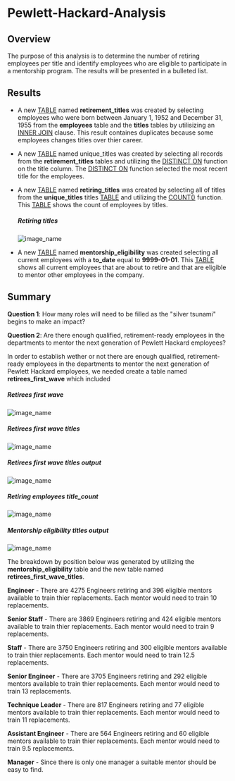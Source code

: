 # Pewlett-Hackard-Analysis

## Overview
The purpose of this analysis is to determine the number of retiring employees per title and identify employees who are eligible to participate in a mentorship program. The results will be presented in a bulleted list.


## Results

* A new [TABLE](https://w3resource.com/PostgreSQL/create-table.php) named **retirement_titles** was created by selecting employees who were born between January 1, 1952 and December 31, 1955 from the **employees** table and the **titles** tables by utilisizing an [INNER JOIN](https://www.w3resource.com/PostgreSQL/postgresql-inner-join.php)  clause.  This result containes duplicates because some employees changes titles over thier career.

* A new [TABLE](https://w3resource.com/PostgreSQL/create-table.php) named unique_titles was created by selecting all records from the **retirement_titles** tables and utilizing the [DISTINCT ON](https://www.geekytidbits.com/postgres-distinct-on/)  function on the title column.  The [DISTINCT ON](https://www.geekytidbits.com/postgres-distinct-on/) function selected the most recent title for the employees.

* A new [TABLE](https://w3resource.com/PostgreSQL/create-table.php) named **retiring_titles** was created by selecting all of titles from the **unique_titles** titles [TABLE](https://w3resource.com/PostgreSQL/create-table.php) and utilizing the [COUNT()](https://w3resource.com/PostgreSQL/postgresql-count-function.php) function.  This [TABLE](https://w3resource.com/PostgreSQL/create-table.php) shows the count of employees by titles.

  ##### Retiring titles
  ![image_name](https://github.com/jh2010/Pewlett-Hackard-Analysis/blob/master/images/retiring_employees_title_count.png)

* A new [TABLE](https://w3resource.com/PostgreSQL/create-table.php) named **mentorship_eligibility** was created selecting all current employees with a **to_date** equal to **9999-01-01**.  This [TABLE](https://w3resource.com/PostgreSQL/create-table.php) shows all current employees that are about to retire and that are eligible to mentor other employees in the company.


## Summary
**Question 1**: How many roles will need to be filled as the "silver tsunami" begins to make an impact?




**Question 2**: Are there enough qualified, retirement-ready employees in the departments to mentor the next generation of Pewlett Hackard employees?

In order to establish wether or not there are enough qualified, retirement-ready employees in the departments to mentor the next generation of Pewlett Hackard employees, we needed create a table named **retirees_first_wave** which included 

##### Retirees first wave
![image_name](https://github.com/jh2010/Pewlett-Hackard-Analysis/blob/master/images/retirees_first_wave.png)

##### Retirees first wave titles
![image_name](https://github.com/jh2010/Pewlett-Hackard-Analysis/blob/master/images/retirees_first_wave_titles.png)

##### Retirees first wave titles output
![image_name](https://github.com/jh2010/Pewlett-Hackard-Analysis/blob/master/images/retirees_first_wave_titles_output.png)

##### Retiring employees title_count
![image_name](https://github.com/jh2010/Pewlett-Hackard-Analysis/blob/master/images/retiring_employees_title_count.png)

##### Mentorship eligibility titles output
![image_name](https://github.com/jh2010/Pewlett-Hackard-Analysis/blob/master/images/mentorship_eligibility_titles_output.png)

The breakdown by position below was generated by utilizing the **mentorship_eligibility** table and the new table named **retirees_first_wave_titles**.

**Engineer** - There are 4275 Engineers retiring and 396 eligible mentors available to train thier replacements.  Each mentor would need to train 10 replacements.

**Senior Staff** - There are 3869 Engineers retiring and 424 eligible mentors available to train thier replacements.  Each mentor would need to train 9 replacements.

**Staff** - There are 3750 Engineers retiring and 300 eligible mentors available to train thier replacements.  Each mentor would need to train 12.5 replacements.

**Senior Engineer** - There are 3705 Engineers retiring and 292 eligible mentors available to train thier replacements.  Each mentor would need to train 13 replacements.

**Technique Leader** - There are 817 Engineers retiring and 77 eligible mentors available to train thier replacements.  Each mentor would need to train 11 replacements.

**Assistant Engineer** - There are 564 Engineers retiring and 60 eligible mentors available to train thier replacements.  Each mentor would need to train 9.5 replacements.

**Manager** - Since there is only one manager a suitable mentor should be easy to find.

